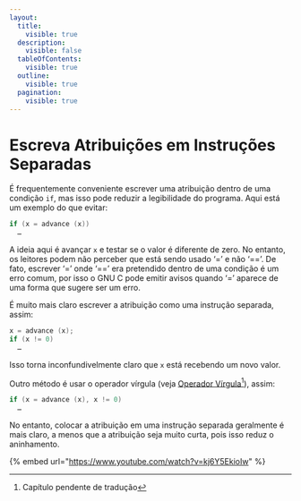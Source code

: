```yaml
---
layout:
  title:
    visible: true
  description:
    visible: false
  tableOfContents:
    visible: true
  outline:
    visible: true
  pagination:
    visible: true
---
```


# Escreva Atribuições em Instruções Separadas

É frequentemente conveniente escrever uma atribuição dentro de uma condição `if`, mas isso pode reduzir a legibilidade do programa. Aqui está um exemplo do que evitar:

```c
if (x = advance (x))
  …
```

A ideia aqui é avançar `x` e testar se o valor é diferente de zero. No entanto, os leitores podem não perceber que está sendo usado ‘=’ e não ‘==’. De fato, escrever ‘=’ onde ‘==’ era pretendido dentro de uma condição é um erro comum, por isso o GNU C pode emitir avisos quando ‘=’ aparece de uma forma que sugere ser um erro.

É muito mais claro escrever a atribuição como uma instrução separada, assim:

```c
x = advance (x);
if (x != 0)
  …
```

Isso torna inconfundivelmente claro que `x` está recebendo um novo valor.

Outro método é usar o operador vírgula (veja [Operador Vírgula](#user-content-fn-1)[^1]), assim:

```c
if (x = advance (x), x != 0)
  …
```

No entanto, colocar a atribuição em uma instrução separada geralmente é mais claro, a menos que a atribuição seja muito curta, pois isso reduz o aninhamento.

{% embed url="https://www.youtube.com/watch?v=kj6Y5EkioIw" %}



[^1]: Capítulo pendente de tradução
